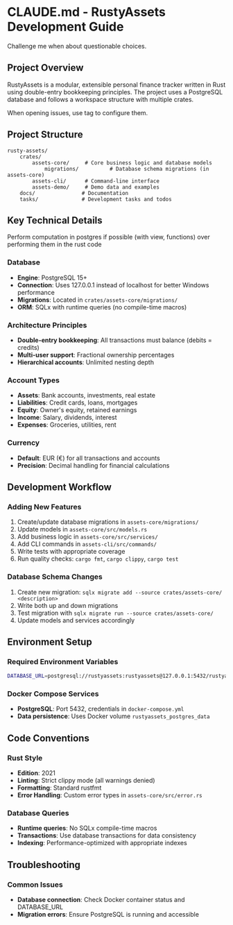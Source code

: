 # CLAUDE.md - RustyAssets Development Guide

Challenge me when about questionable choices.

## Project Overview

RustyAssets is a modular, extensible personal finance tracker written in Rust using double-entry bookkeeping principles. The project uses a PostgreSQL database and follows a workspace structure with multiple crates.

When opening issues, use tag to configure them.
## Project Structure

```
rusty-assets/
    crates/
        assets-core/     # Core business logic and database models
            migrations/          # Database schema migrations (in assets-core)
        assets-cli/      # Command-line interface
        assets-demo/     # Demo data and examples
    docs/               # Documentation
    tasks/              # Development tasks and todos
```

## Key Technical Details

Perform computation in postgres if possible (with view, functions) over performing them in the rust code

### Database
- **Engine**: PostgreSQL 15+
- **Connection**: Uses 127.0.0.1 instead of localhost for better Windows performance
- **Migrations**: Located in `crates/assets-core/migrations/`
- **ORM**: SQLx with runtime queries (no compile-time macros)

### Architecture Principles
- **Double-entry bookkeeping**: All transactions must balance (debits = credits)
- **Multi-user support**: Fractional ownership percentages
- **Hierarchical accounts**: Unlimited nesting depth

### Account Types
- **Assets**: Bank accounts, investments, real estate
- **Liabilities**: Credit cards, loans, mortgages
- **Equity**: Owner's equity, retained earnings
- **Income**: Salary, dividends, interest
- **Expenses**: Groceries, utilities, rent

### Currency
- **Default**: EUR (€) for all transactions and accounts
- **Precision**: Decimal handling for financial calculations

## Development Workflow

### Adding New Features
1. Create/update database migrations in `assets-core/migrations/`
2. Update models in `assets-core/src/models.rs`
3. Add business logic in `assets-core/src/services/`
4. Add CLI commands in `assets-cli/src/commands/`
5. Write tests with appropriate coverage
6. Run quality checks: `cargo fmt`, `cargo clippy`, `cargo test`

### Database Schema Changes
1. Create new migration: `sqlx migrate add --source crates/assets-core/ <description>`
2. Write both up and down migrations
3. Test migration with `sqlx migrate run --source crates/assets-core/`
4. Update models and services accordingly

## Environment Setup

### Required Environment Variables
```bash
DATABASE_URL=postgresql://rustyassets:rustyassets@127.0.0.1:5432/rustyassets
```

### Docker Compose Services
- **PostgreSQL**: Port 5432, credentials in `docker-compose.yml`
- **Data persistence**: Uses Docker volume `rustyassets_postgres_data`

## Code Conventions

### Rust Style
- **Edition**: 2021
- **Linting**: Strict clippy mode (all warnings denied)
- **Formatting**: Standard rustfmt
- **Error Handling**: Custom error types in `assets-core/src/error.rs`

### Database Queries
- **Runtime queries**: No SQLx compile-time macros
- **Transactions**: Use database transactions for data consistency
- **Indexing**: Performance-optimized with appropriate indexes

## Troubleshooting

### Common Issues
- **Database connection**: Check Docker container status and DATABASE_URL
- **Migration errors**: Ensure PostgreSQL is running and accessible
